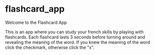 # flashcard_app

Welcome to the Flashcard App

This is an app where you can study your french skills by playing with flashcards.
Each flashcard lasts 3 seconds before turning around and revealing the meaning of
the word. If you knew the meaning of the word click the checkmark, otherwise click
the "x".
